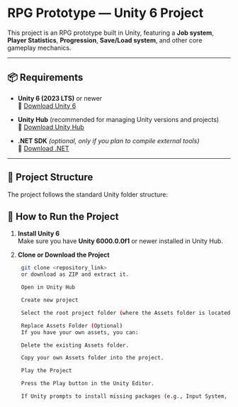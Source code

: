 # RPG Prototype — Unity 6 Project

This project is an RPG prototype built in Unity, featuring a **Job system**, **Player Statistics**, **Progression**, **Save/Load system**, and other core gameplay mechanics.

---

## 📦 Requirements

- **Unity 6 (2023 LTS)** or newer  
  🔗 [Download Unity 6](https://unity.com/releases/editor/whats-new/6000.0.0)

- **Unity Hub** (recommended for managing Unity versions and projects)  
  🔗 [Download Unity Hub](https://unity.com/download)

- **.NET SDK** *(optional, only if you plan to compile external tools)*  
  🔗 [Download .NET](https://dotnet.microsoft.com/en-us/download)

---

## 📂 Project Structure

The project follows the standard Unity folder structure:

## 🚀 How to Run the Project

1. **Install Unity 6**  
   Make sure you have **Unity 6000.0.0f1** or newer installed in Unity Hub.

2. **Clone or Download the Project**
   ```bash
    git clone <repository_link>
    or download as ZIP and extract it.

    Open in Unity Hub

    Create new project

    Select the root project folder (where the Assets folder is located).

    Replace Assets Folder (Optional)
    If you have your own assets, you can:

    Delete the existing Assets folder.

    Copy your own Assets folder into the project.

    Play the Project

    Press the Play button in the Unity Editor.

    If Unity prompts to install missing packages (e.g., Input System, URP), allow it.